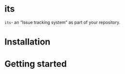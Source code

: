 # its
`its`- an “Issue tracking system” as part of your repository.

# Installation

# Getting started
